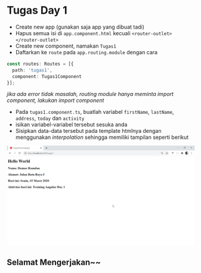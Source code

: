 # Tugas Day 1

* Create new app (gunakan saja app yang dibuat tadi)
* Hapus semua isi di ``app.component.html`` kecuali ``<router-outlet></router-outlet>``
* Create new component, namakan ``Tugas1``
* Daftarkan ke ``route`` pada ``app.routing.module`` dengan cara
```typescript
const routes: Routes = [{
  path: 'tugas1',
  component: Tugas1Component
}];
```
<i>jika ada error tidak masalah, routing module hanya meminta import component, lakukan import component</i>

* Pada ``tugas1.component.ts``, buatlah variabel ``firstName``, ``lastName``, ``address``, ``today`` dan ``activity``
* isikan variabel-variabel tersebut sesuka anda
* Sisipkan data-data tersebut pada template htmlnya dengan menggunakan <i>interpolation</i> sehingga memiliki tampilan seperti berikut 

![picture alt](./assets/tugas_1_tampilan.png "Selamat mengerjakan")

## Selamat Mengerjakan~~